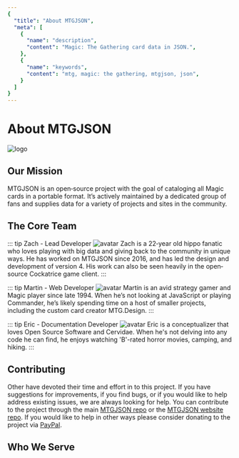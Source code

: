 ```yaml
---
{
  "title": "About MTGJSON",
  "meta": [
    {
      "name": "description",
      "content": "Magic: The Gathering card data in JSON.",
    },
    {
      "name": "keywords",
      "content": "mtg, magic: the gathering, mtgjson, json",
    }
  ]
}
---
```


# About MTGJSON

![logo](/images/logo.svg "MTGJSON")

## Our Mission

MTGJSON is an open‐source project with the goal of cataloging all Magic cards in a portable format. It’s actively maintained by a dedicated group of fans and supplies data for a variety of projects and sites in the community.

## The Core Team

::: tip Zach - Lead Developer
![avatar](/images/avatar-zach.jpg "Zach")
Zach is a 22‐year old hippo fanatic who loves playing with big data and giving back to the community in unique ways. He has worked on MTGJSON since 2016, and has led the design and development of version 4. His work can also be seen heavily in the open‐source Cockatrice game client.
:::

::: tip Martin - Web Developer
![avatar](/images/avatar-martin.jpg "Martin")
Martin is an avid strategy gamer and Magic player since late 1994. When he’s not looking at JavaScript or playing Commander, he’s likely spending time on a host of smaller projects, including the custom card creator MTG.Design.
:::

::: tip Eric - Documentation Developer
![avatar](/images/avatar-eric.gif "Eric")
Eric is a conceptualizer that loves Open Source Software and Cervidae. When he's not delving into any code he can find, he enjoys watching 'B'-rated horror movies, camping, and hiking.
:::

## Contributing

Other have devoted their time and effort in to this project. If you have suggestions for improvements, if you find bugs, or if you would like to help address existing issues, we are always looking for help. You can contribute to the project through the main [MTGJSON repo](https://github.com/mtgjson/mtgjson) or the [MTGJSON website repo](https://github.com/mtgjson/mtgjson-website). If you would like to help in other ways please consider donating to the project via [PayPal](https://www.paypal.me/Zachhalpern).

## Who We Serve

<GenerateServices/>